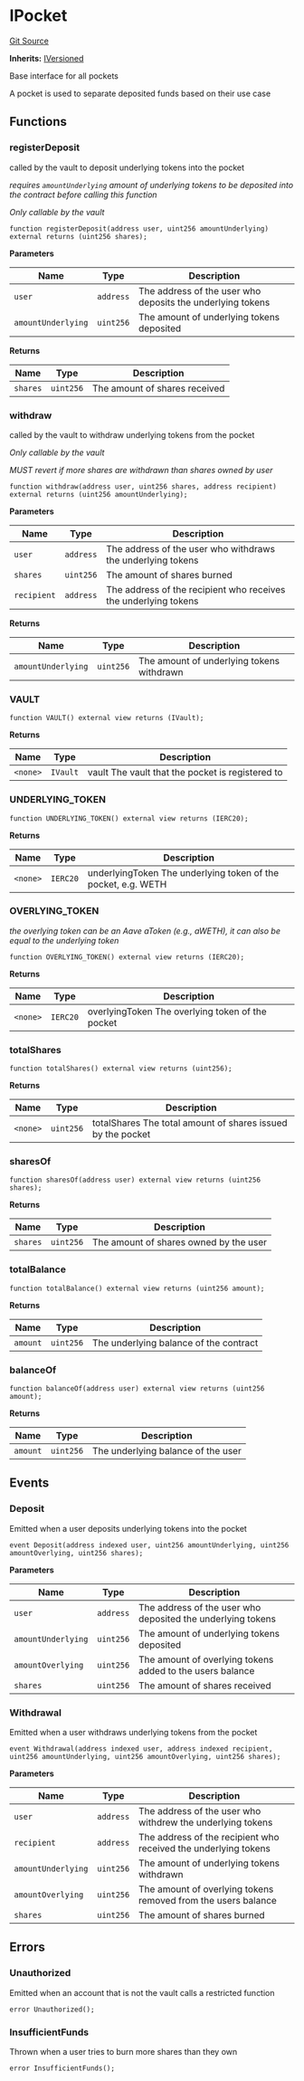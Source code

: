 # IPocket
[Git Source](https://github.com/cryptexfinance/tcapv2.0/blob/2f8879d8504dc4ec7a920d1fe0743d765f4412f1/src/interface/pockets/IPocket.sol)

**Inherits:**
[IVersioned](/src/interface/IVersioned.sol/interface.IVersioned.md)

Base interface for all pockets

A pocket is used to separate deposited funds based on their use case


## Functions
### registerDeposit

called by the vault to deposit underlying tokens into the pocket

*requires `amountUnderlying` amount of underlying tokens to be deposited into the contract before calling this function*

*Only callable by the vault*


```solidity
function registerDeposit(address user, uint256 amountUnderlying) external returns (uint256 shares);
```
**Parameters**

|Name|Type|Description|
|----|----|-----------|
|`user`|`address`|The address of the user who deposits the underlying tokens|
|`amountUnderlying`|`uint256`|The amount of underlying tokens deposited|

**Returns**

|Name|Type|Description|
|----|----|-----------|
|`shares`|`uint256`|The amount of shares received|


### withdraw

called by the vault to withdraw underlying tokens from the pocket

*Only callable by the vault*

*MUST revert if more shares are withdrawn than shares owned by user*


```solidity
function withdraw(address user, uint256 shares, address recipient) external returns (uint256 amountUnderlying);
```
**Parameters**

|Name|Type|Description|
|----|----|-----------|
|`user`|`address`|The address of the user who withdraws the underlying tokens|
|`shares`|`uint256`|The amount of shares burned|
|`recipient`|`address`|The address of the recipient who receives the underlying tokens|

**Returns**

|Name|Type|Description|
|----|----|-----------|
|`amountUnderlying`|`uint256`|The amount of underlying tokens withdrawn|


### VAULT


```solidity
function VAULT() external view returns (IVault);
```
**Returns**

|Name|Type|Description|
|----|----|-----------|
|`<none>`|`IVault`|vault The vault that the pocket is registered to|


### UNDERLYING_TOKEN


```solidity
function UNDERLYING_TOKEN() external view returns (IERC20);
```
**Returns**

|Name|Type|Description|
|----|----|-----------|
|`<none>`|`IERC20`|underlyingToken The underlying token of the pocket, e.g. WETH|


### OVERLYING_TOKEN

*the overlying token can be an Aave aToken (e.g., aWETH), it can also be equal to the underlying token*


```solidity
function OVERLYING_TOKEN() external view returns (IERC20);
```
**Returns**

|Name|Type|Description|
|----|----|-----------|
|`<none>`|`IERC20`|overlyingToken The overlying token of the pocket|


### totalShares


```solidity
function totalShares() external view returns (uint256);
```
**Returns**

|Name|Type|Description|
|----|----|-----------|
|`<none>`|`uint256`|totalShares The total amount of shares issued by the pocket|


### sharesOf


```solidity
function sharesOf(address user) external view returns (uint256 shares);
```
**Returns**

|Name|Type|Description|
|----|----|-----------|
|`shares`|`uint256`|The amount of shares owned by the user|


### totalBalance


```solidity
function totalBalance() external view returns (uint256 amount);
```
**Returns**

|Name|Type|Description|
|----|----|-----------|
|`amount`|`uint256`|The underlying balance of the contract|


### balanceOf


```solidity
function balanceOf(address user) external view returns (uint256 amount);
```
**Returns**

|Name|Type|Description|
|----|----|-----------|
|`amount`|`uint256`|The underlying balance of the user|


## Events
### Deposit
Emitted when a user deposits underlying tokens into the pocket


```solidity
event Deposit(address indexed user, uint256 amountUnderlying, uint256 amountOverlying, uint256 shares);
```

**Parameters**

|Name|Type|Description|
|----|----|-----------|
|`user`|`address`|The address of the user who deposited the underlying tokens|
|`amountUnderlying`|`uint256`|The amount of underlying tokens deposited|
|`amountOverlying`|`uint256`|The amount of overlying tokens added to the users balance|
|`shares`|`uint256`|The amount of shares received|

### Withdrawal
Emitted when a user withdraws underlying tokens from the pocket


```solidity
event Withdrawal(address indexed user, address indexed recipient, uint256 amountUnderlying, uint256 amountOverlying, uint256 shares);
```

**Parameters**

|Name|Type|Description|
|----|----|-----------|
|`user`|`address`|The address of the user who withdrew the underlying tokens|
|`recipient`|`address`|The address of the recipient who received the underlying tokens|
|`amountUnderlying`|`uint256`|The amount of underlying tokens withdrawn|
|`amountOverlying`|`uint256`|The amount of overlying tokens removed from the users balance|
|`shares`|`uint256`|The amount of shares burned|

## Errors
### Unauthorized
Emitted when an account that is not the vault calls a restricted function


```solidity
error Unauthorized();
```

### InsufficientFunds
Thrown when a user tries to burn more shares than they own


```solidity
error InsufficientFunds();
```

